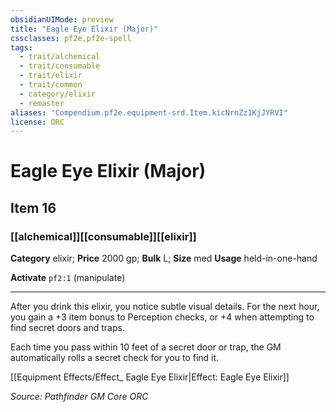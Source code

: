 ```yaml
---
obsidianUIMode: preview
title: "Eagle Eye Elixir (Major)"
cssclasses: pf2e,pf2e-spell
tags:
  - trait/alchemical
  - trait/consumable
  - trait/elixir
  - trait/common
  - category/elixir
  - remaster
aliases: "Compendium.pf2e.equipment-srd.Item.kicNrnZz1KjJYRVI"
license: ORC
---
```

# Eagle Eye Elixir (Major)
## Item 16
### [[alchemical]][[consumable]][[elixir]]

**Category** elixir; 
**Price** 2000 gp; 
**Bulk** L; **Size** med
**Usage** held-in-one-hand

**Activate** `pf2:1` (manipulate)

* * *

After you drink this elixir, you notice subtle visual details. For the next hour, you gain a +3 item bonus to Perception checks, or +4 when attempting to find secret doors and traps.

Each time you pass within 10 feet of a secret door or trap, the GM automatically rolls a secret check for you to find it.

[[Equipment Effects/Effect_ Eagle Eye Elixir|Effect: Eagle Eye Elixir]]

*Source: Pathfinder GM Core*
*ORC*